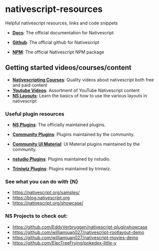 # nativescript-resources

Helpful nativescript resources, links and code snippets

- [**Docs**](https://docs.nativescript.org): The official documentation for Nativescript

- [**Github**](https://github.com/NativeScript): The official github for Nativescript

- [**NPM**](https://www.npmjs.com/package/nativescript): The official Nativescript NPM package

## Getting started videos/courses/content

- [**Nativescripting Courses**](https://courses.nativescripting.com): Quality videos about nativescript both free and paid content
- [**Youtube Videos**](https://www.youtube.com/hashtag/iscriptnative): Assortment of YouTube Nativescript content
- [**NS Layouts**](https://www.nslayouts.com): Learn the basics of how to use the various layouts in nativescript

### Useful plugin resources

- [**NS Plugins**](https://github.com/NativeScript/plugins): The officially maintained plugins.
- [**Community Plugins**](https://github.com/nativescript-community): Plugins maintained by the community.
- [**Community UI Material**](https://github.com/nativescript-community/ui-material-components): UI Material plugins maintained by the community.

- [**nstudio Plugins**](https://github.com/nstudio/nativescript-plugins): Plugins maintained by nstudio.

- [**Triniwiz Plugins**](https://github.com/triniwiz/nativescript-plugins): Plugins maintained by triniwiz.

### See what you can do with {N}

- https://nativescript.org/samples/
- https://blog.nativescript.org
- https://nativescript.org/showcase/

### NS Projects to check out:

- https://github.com/EddyVerbruggen/nativescript-pluginshowcase
- https://github.com/williamjuan027/nativescript-rootlayout-demo
- https://github.com/williamjuan027/nativescript-movies-demo
- https://github.com/ElecTreeFrying/pokedex-little-y 